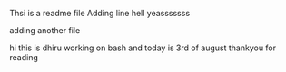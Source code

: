 Thsi is a readme file
Adding line hell yeasssssss

adding another file


hi this is dhiru working on bash    and today is 3rd of august thankyou for reading 